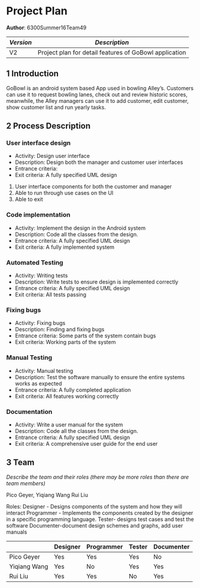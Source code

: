 
# Project Plan

**Author**:   6300Summer16Team49

| *Version* | *Description*     |
|-----------|------------------|
| V2 | Project plan for detail features of GoBowl application|


## 1 Introduction

GoBowl is an android system based App used in bowling Alley’s. Customers can use it to request bowling lanes, check out and review historic scores, meanwhile, the Alley managers can use it to add customer, edit customer, show customer list and run yearly tasks.   

## 2 Process Description

### User interface design
- Activity: Design user interface
- Description: Design both the manager and customer user interfaces
- Entrance criteria: 
- Exit criteria: A fully specified UML design 

1. User interface components for both the customer and manager
2. Able to run through use cases on the UI
3. Able to exit

### Code implementation
- Activity: Implement the design in the Android system
- Description: Code all the classes from the design.
- Entrance criteria: A fully specified UML design 
- Exit criteria: A fully implemented system 

### Automated Testing 
- Activity: Writing tests 
- Description: Write tests to ensure design is implemented correctly
- Entrance criteria: A fully specified UML design 
- Exit criteria: All tests passing

### Fixing bugs 
- Activity: Fixing bugs  
- Description: Finding and fixing bugs
- Entrance criteria: Some parts of the system contain bugs
- Exit criteria: Working parts of the system 

### Manual Testing 
- Activity: Manual testing 
- Description: Test the software manually to ensure the entire systems works as expected
- Entrance criteria: A fully completed application
- Exit criteria: All features working correctly


### Documentation 
- Activity: Write a user manual for the system
- Description: Code all the classes from the design.
- Entrance criteria: A fully specified UML design
- Exit criteria: A comprehensive user guide for the end user

## 3 Team

*Describe the team and their roles (there may be more roles than there are team members)*

Pico Geyer, 
Yiqiang Wang
Rui Liu

Roles:
Designer - Designs components of the system and how they will interact
Programmer - Implements the components created by the designer in a specific programming language.
Tester- designs test cases and test the software
Documenter-document design schemes and graphs, add user manuals

|   |Designer|Programmer|Tester|Documenter|
|---|--------|----------|------|----------|
|Pico Geyer|Yes|Yes|Yes|No|
|Yiqiang Wang|Yes|No|Yes|Yes|
|Rui Liu|Yes|Yes|No|Yes|


